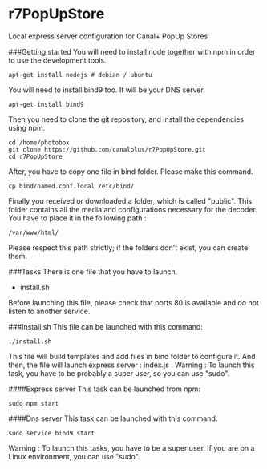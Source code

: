 # r7PopUpStore
Local express server configuration for Canal+ PopUp Stores

###Getting started
You will need to install node together with npm in order to use the development tools.

```text
apt-get install nodejs # debian / ubuntu
```

You will need to install bind9 too. It will be your DNS server.

```text
apt-get install bind9
```

Then you need to clone the git repository, and install the dependencies using npm.

```text
cd /home/photobox
git clone https://github.com/canalplus/r7PopUpStore.git
cd r7PopUpStore
```

After, you have to copy one file in bind folder. Please make this command.
```text
cp bind/named.conf.local /etc/bind/
```

Finally you received or downloaded a folder, which is called "public". This folder contains all the media and configurations necessary for the decoder. You have to place it in the following path :

```text
/var/www/html/
```

Please respect this path strictly; if the folders don't exist, you can create them.

###Tasks
There is one file that you have to launch.

* install.sh

Before launching this file, please check that ports 80 is available and do not listen to another service.

###Install.sh
This file can be launched with this command:

```text
./install.sh
```

This file will build templates and add files in bind folder to configure it. And then, the file will launch express server : index.js .
Warning : To launch this task, you have to be probably a super user, so you can use "sudo".

####Express server
This task can be launched from npm:

```text
sudo npm start
```

####Dns server
This task can be launched with this command:

```text
sudo service bind9 start
```

Warning : To launch this tasks, you have to be a super user.
If you are on a Linux environment, you can use "sudo".